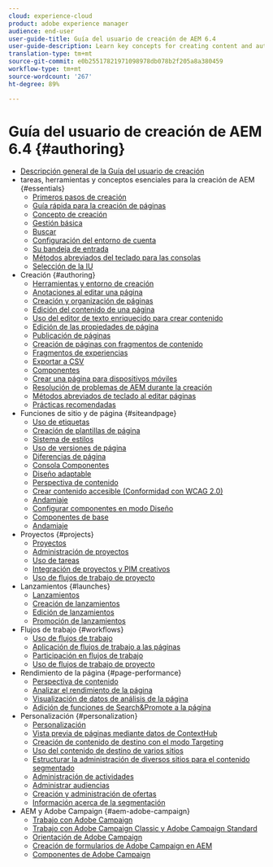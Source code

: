 ```yaml
---
cloud: experience-cloud
product: adobe experience manager
audience: end-user
user-guide-title: Guía del usuario de creación de AEM 6.4
user-guide-description: Learn key concepts for creating content and authoring in AEM.
translation-type: tm+mt
source-git-commit: e0b25517821971098978db078b2f205a8a380459
workflow-type: tm+mt
source-wordcount: '267'
ht-degree: 89%

---
```



# Guía del usuario de creación de AEM 6.4 {#authoring}

+ [Descripción general de la Guía del usuario de creación](home.md)
+ tareas, herramientas y conceptos esenciales para la creación de AEM {#essentials}
   + [Primeros pasos de creación](first-steps.md)
   + [Guía rápida para la creación de páginas](qg-page-authoring.md)
   + [Concepto de creación](author.md)
   + [Gestión básica](basic-handling.md)
   + [Buscar](search.md)
   + [Configuración del entorno de cuenta](user-properties.md)
   + [Su bandeja de entrada](inbox.md)
   + [Métodos abreviados del teclado para las consolas](keyboard-shortcuts.md)
   + [Selección de la IU](select-ui.md)
+ Creación {#authoring}
   + [Herramientas y entorno de creación](author-environment-tools.md)
   + [Anotaciones al editar una página](annotations.md)
   + [Creación y organización de páginas](managing-pages.md)
   + [Edición del contenido de una página](editing-content.md)
   + [Uso del editor de texto enriquecido para crear contenido](rich-text-editor.md)
   + [Edición de las propiedades de página](editing-page-properties.md)
   + [Publicación de páginas](publishing-pages.md)
   + [Creación de páginas con fragmentos de contenido](content-fragments.md)
   + [Fragmentos de experiencias](experience-fragments.md)
   + [Exportar a CSV](csv-export.md)
   + [Componentes](default-components.md)
   + [Crear una página para dispositivos móviles ](mobile.md)
   + [Resolución de problemas de AEM durante la creación](troubleshooting.md)
   + [Métodos abreviados de teclado al editar páginas](page-authoring-keyboard-shortcuts.md)
   + [Prácticas recomendadas  ](best-practices.md)
+ Funciones de sitio y de página {#siteandpage}
   + [Uso de etiquetas](tags.md)
   + [Creación de plantillas de página  ](templates.md)
   + [Sistema de estilos](style-system.md)
   + [Uso de versiones de página  ](working-with-page-versions.md)
   + [Diferencias de página](page-diff.md)
   + [Consola Componentes](default-components-console.md)
   + [Diseño adaptable](responsive-layout.md)
   + [Perspectiva de contenido](content-insights.md)
   + [Crear contenido accesible (Conformidad con WCAG 2.0)](creating-accessible-content.md)
   + [Andamiaje](scaffolding.md)
   + [Configurar componentes en modo Diseño](default-components-designmode.md)
   + [Componentes de base](default-components-foundation.md)
   + [Andamiaje](scaffolding.md)
+ Proyectos {#projects}
   + [Proyectos](projects.md)
   + [Administración de proyectos](touch-ui-managing-projects.md)
   + [Uso de tareas](task-content.md)
   + [Integración de proyectos y PIM creativos](managing-product-information.md) 
   + [Uso de flujos de trabajo de proyecto](projects-with-workflows.md)
+ Lanzamientos {#launches}
   + [Lanzamientos](launches.md)
   + [Creación de lanzamientos](launches-creating.md)
   + [Edición de lanzamientos](launches-editing.md) 
   + [Promoción de lanzamientos](launches-promoting.md) 
+ Flujos de trabajo {#workflows}
   + [Uso de flujos de trabajo](workflows.md)
   + [Aplicación de flujos de trabajo a las páginas](workflows-applying.md)
   + [Participación en flujos de trabajo](workflows-participating.md)
   + [Uso de flujos de trabajo de proyecto](projects-with-workflows.md)
+ Rendimiento de la página {#page-performance}
   + [Perspectiva de contenido](content-insights.md)
   + [Analizar el rendimiento de la página](ci-analyze.md)
   + [Visualización de datos de análisis de la página](pa-using.md)
   + [Adición de funciones de Search&amp;Promote a la página](search-and-promote.md)
+ Personalización {#personalization}
   + [Personalización](personalization.md)
   + [Vista previa de páginas mediante datos de ContextHub](ch-previewing.md) 
   + [Creación de contenido de destino con el modo Targeting](content-targeting-touch.md) 
   + [Uso del contenido de destino de varios sitios](multisite-support-targeted-content.md)
   + [Estructurar la administración de diversos sitios para el contenido segmentado](technical-multisite-targeted.md)
   + [Administración de actividades](activitylib.md)
   + [Administrar audiencias](managing-audiences.md) 
   + [Creación y administración de ofertas](offerlib.md)
   + [Información acerca de la segmentación](segmentation-overview.md)
+ AEM y Adobe Campaign {#aem-adobe-campaign}
   + [Trabajo con Adobe Campaign](adobe-campaign.md)
   + [Trabajo con Adobe Campaign Classic y Adobe Campaign Standard](campaign.md)
   + [Orientación de Adobe Campaign](target-adobe-campaign.md)
   + [Creación de formularios de Adobe Campaign en AEM](adobe-campaign-forms.md)
   + [Componentes de Adobe Campaign](adobe-campaign-components.md)
